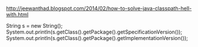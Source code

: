 http://jeewanthad.blogspot.com/2014/02/how-to-solve-java-classpath-hell-with.html

String s = new String();
System.out.println(s.getClass().getPackage().getSpecificationVersion());
System.out.println(s.getClass().getPackage().getImplementationVersion());
